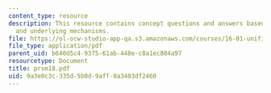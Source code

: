 ```yaml
---
content_type: resource
description: This resource contains concept questions and answers based on the phenomena
  and underlying mechanisms.
file: https://ol-ocw-studio-app-qa.s3.amazonaws.com/courses/16-01-unified-engineering-i-ii-iii-iv-fall-2005-spring-2006/9a3e0c3c335d5b0d9aff0a3403df2460_prsm18.pdf
file_type: application/pdf
parent_uid: b640d5c4-9375-61ab-448e-c8a1ec804a97
resourcetype: Document
title: prsm18.pdf
uid: 9a3e0c3c-335d-5b0d-9aff-0a3403df2460
---
```

